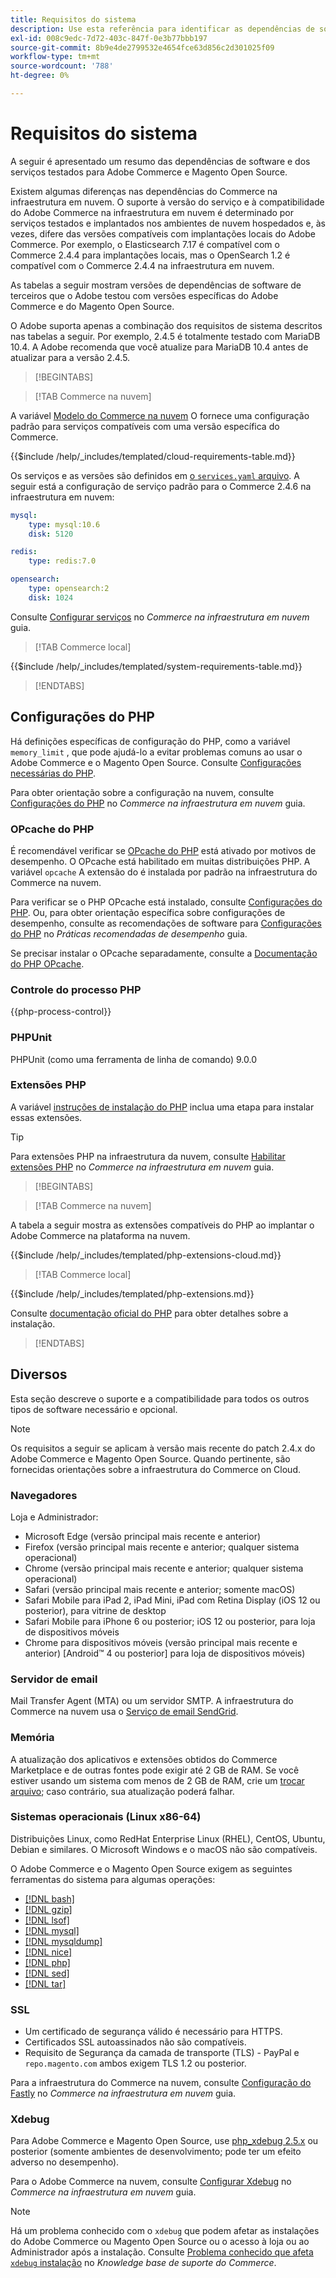 ```yaml
---
title: Requisitos do sistema
description: Use esta referência para identificar as dependências de software necessárias que foram testadas com versões Adobe Commerce e Magento Open Source.
exl-id: 008c9edc-7d72-403c-847f-0e3b77bbb197
source-git-commit: 8b9e4de2799532e4654fce63d856c2d301025f09
workflow-type: tm+mt
source-wordcount: '788'
ht-degree: 0%

---
```


# Requisitos do sistema

A seguir é apresentado um resumo das dependências de software e dos serviços testados para Adobe Commerce e Magento Open Source.

Existem algumas diferenças nas dependências do Commerce na infraestrutura em nuvem. O suporte à versão do serviço e à compatibilidade do Adobe Commerce na infraestrutura em nuvem é determinado por serviços testados e implantados nos ambientes de nuvem hospedados e, às vezes, difere das versões compatíveis com implantações locais do Adobe Commerce. Por exemplo, o Elasticsearch 7.17 é compatível com o Commerce 2.4.4 para implantações locais, mas o OpenSearch 1.2 é compatível com o Commerce 2.4.4 na infraestrutura em nuvem.

As tabelas a seguir mostram versões de dependências de software de terceiros que o Adobe testou com versões específicas do Adobe Commerce e do Magento Open Source.

O Adobe suporta apenas a combinação dos requisitos de sistema descritos nas tabelas a seguir. Por exemplo, 2.4.5 é totalmente testado com MariaDB 10.4. A Adobe recomenda que você atualize para MariaDB 10.4 antes de atualizar para a versão 2.4.5.

>[!BEGINTABS]

>[!TAB Commerce na nuvem]

A variável [Modelo do Commerce na nuvem](https://github.com/magento/magento-cloud) O fornece uma configuração padrão para serviços compatíveis com uma versão específica do Commerce.

{{$include /help/_includes/templated/cloud-requirements-table.md}}

Os serviços e as versões são definidos em [o `services.yaml` arquivo](https://github.com/magento/magento-cloud/blob/master/.magento/services.yaml). A seguir está a configuração de serviço padrão para o Commerce 2.4.6 na infraestrutura em nuvem:

```yaml
mysql:
    type: mysql:10.6
    disk: 5120

redis:
    type: redis:7.0

opensearch:
    type: opensearch:2
    disk: 1024
```

Consulte [Configurar serviços](https://experienceleague.adobe.com/docs/commerce-cloud-service/user-guide/configure/service/services-yaml.html) no _Commerce na infraestrutura em nuvem_ guia.

>[!TAB Commerce local]

{{$include /help/_includes/templated/system-requirements-table.md}}

>[!ENDTABS]

## Configurações do PHP

Há definições específicas de configuração do PHP, como a variável `memory_limit` , que pode ajudá-lo a evitar problemas comuns ao usar o Adobe Commerce e o Magento Open Source. Consulte [Configurações necessárias do PHP](prerequisites/php-settings.md).

Para obter orientação sobre a configuração na nuvem, consulte [Configurações do PHP](https://experienceleague.adobe.com/docs/commerce-cloud-service/user-guide/configure/app/php-settings.html) no _Commerce na infraestrutura em nuvem_ guia.

### OPcache do PHP

É recomendável verificar se [OPcache do PHP](https://www.php.net/manual/en/intro.opcache.php) está ativado por motivos de desempenho. O OPcache está habilitado em muitas distribuições PHP. A variável `opcache` A extensão do é instalada por padrão na infraestrutura do Commerce na nuvem.

Para verificar se o PHP OPcache está instalado, consulte [Configurações do PHP](prerequisites/php-settings.md). Ou, para obter orientação específica sobre configurações de desempenho, consulte as recomendações de software para [Configurações do PHP](https://experienceleague.adobe.com/docs/commerce-operations/performance-best-practices/software.html#php-settings) no _Práticas recomendadas de desempenho_ guia.

Se precisar instalar o OPcache separadamente, consulte a [Documentação do PHP OPcache](https://www.php.net/manual/en/opcache.setup.php).

### Controle do processo PHP

{{php-process-control}}

### PHPUnit

PHPUnit (como uma ferramenta de linha de comando) 9.0.0

### Extensões PHP

A variável [instruções de instalação do PHP](prerequisites/php-settings.md) inclua uma etapa para instalar essas extensões.

>[!TIP]
>
>Para extensões PHP na infraestrutura da nuvem, consulte [Habilitar extensões PHP](https://experienceleague.adobe.com/docs/commerce-cloud-service/user-guide/configure/app/php-settings.html#enable-extensions) no _Commerce na infraestrutura em nuvem_ guia.

>[!BEGINTABS]

>[!TAB Commerce na nuvem]

A tabela a seguir mostra as extensões compatíveis do PHP ao implantar o Adobe Commerce na plataforma na nuvem.

{{$include /help/_includes/templated/php-extensions-cloud.md}}

>[!TAB Commerce local]

{{$include /help/_includes/templated/php-extensions.md}}

Consulte [documentação oficial do PHP](https://www.php.net/manual/en/extensions.php) para obter detalhes sobre a instalação.

>[!ENDTABS]

## Diversos

Esta seção descreve o suporte e a compatibilidade para todos os outros tipos de software necessário e opcional.

>[!NOTE]
>
>Os requisitos a seguir se aplicam à versão mais recente do patch 2.4.x do Adobe Commerce e Magento Open Source. Quando pertinente, são fornecidas orientações sobre a infraestrutura do Commerce on Cloud.

### Navegadores

Loja e Administrador:

- Microsoft Edge (versão principal mais recente e anterior)
- Firefox (versão principal mais recente e anterior; qualquer sistema operacional)
- Chrome (versão principal mais recente e anterior; qualquer sistema operacional)
- Safari (versão principal mais recente e anterior; somente macOS)
- Safari Mobile para iPad 2, iPad Mini, iPad com Retina Display (iOS 12 ou posterior), para vitrine de desktop
- Safari Mobile para iPhone 6 ou posterior; iOS 12 ou posterior, para loja de dispositivos móveis
- Chrome para dispositivos móveis (versão principal mais recente e anterior) [Android™ 4 ou posterior] para loja de dispositivos móveis)

### Servidor de email

Mail Transfer Agent (MTA) ou um servidor SMTP. A infraestrutura do Commerce na nuvem usa o [Serviço de email SendGrid](https://experienceleague.adobe.com/docs/commerce-cloud-service/user-guide/project/sendgrid.html).

### Memória

A atualização dos aplicativos e extensões obtidos do Commerce Marketplace e de outras fontes pode exigir até 2 GB de RAM. Se você estiver usando um sistema com menos de 2 GB de RAM, crie um [trocar arquivo](https://support.magento.com/hc/en-us/articles/360032980432); caso contrário, sua atualização poderá falhar.

### Sistemas operacionais (Linux x86-64)

Distribuições Linux, como RedHat Enterprise Linux (RHEL), CentOS, Ubuntu, Debian e similares. O Microsoft Windows e o macOS não são compatíveis.

O Adobe Commerce e o Magento Open Source exigem as seguintes ferramentas do sistema para algumas operações:

- [[!DNL bash]](https://www.gnu.org/software/bash/)
- [[!DNL gzip]](https://www.gzip.org/)
- [[!DNL lsof]](https://linux.die.net/man/8/lsof)
- [[!DNL mysql]](https://www.mysql.com/)
- [[!DNL mysqldump]](https://dev.mysql.com/doc/refman/8.0/en/mysqldump.html)
- [[!DNL nice]](https://linux.die.net/man/1/nice)
- [[!DNL php]](https://www.php.net/)
- [[!DNL sed]](https://www.gnu.org/software/sed/manual/sed.html)
- [[!DNL tar]](https://linux.die.net/man/1/tar)

### SSL

- Um certificado de segurança válido é necessário para HTTPS.
- Certificados SSL autoassinados não são compatíveis.
- Requisito de Segurança da camada de transporte (TLS) - PayPal e `repo.magento.com` ambos exigem TLS 1.2 ou posterior.

Para a infraestrutura do Commerce na nuvem, consulte [Configuração do Fastly](https://experienceleague.adobe.com/docs/commerce-cloud-service/user-guide/cdn/setup-fastly/fastly-configuration.html) no _Commerce na infraestrutura em nuvem_ guia.

### Xdebug

Para Adobe Commerce e Magento Open Source, use [php_xdebug 2.5.x](https://xdebug.org/download) ou posterior (somente ambientes de desenvolvimento; pode ter um efeito adverso no desempenho).

Para o Adobe Commerce na nuvem, consulte [Configurar Xdebug](https://experienceleague.adobe.com/docs/commerce-cloud-service/user-guide/develop/test/debug.html) no _Commerce na infraestrutura em nuvem_ guia.

>[!NOTE]
>
>Há um problema conhecido com o `xdebug` que podem afetar as instalações do Adobe Commerce ou Magento Open Source ou o acesso à loja ou ao Administrador após a instalação. Consulte [Problema conhecido que afeta `xdebug` instalação](https://experienceleague.adobe.com/docs/commerce-knowledge-base/kb/troubleshooting/miscellaneous/known-issues-that-affect-installation.html) no _Knowledge base de suporte do Commerce_.
